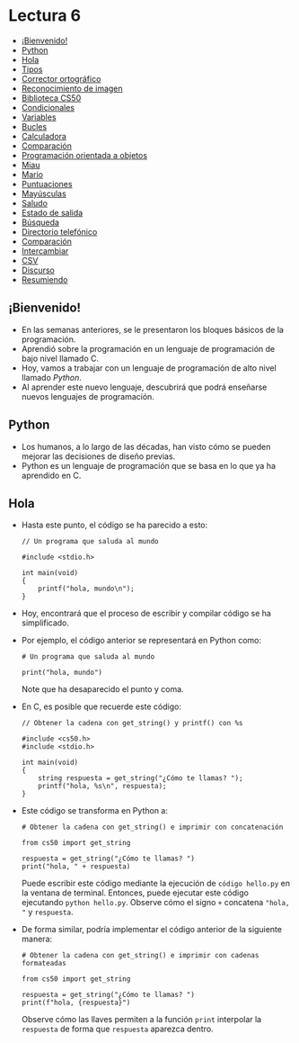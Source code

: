 Lectura 6
=========
*   [¡Bienvenido!](#bienvenido)
*   [Python](#python)
*   [Hola](#hola)
*   [Tipos](#tipos)
*   [Corrector ortográfico](#corrector-ortográfico)
*   [Reconocimiento de imagen](#reconocimiento-de-imagen)
*   [Biblioteca CS50](#biblioteca-cs50)
*   [Condicionales](#condicionales)
*   [Variables](#variables)
*   [Bucles](#bucles)
*   [Calculadora](#calculadora)
*   [Comparación](#comparación)
*   [Programación orientada a objetos](#programación-orientada-a-objetos)
*   [Miau](#miau)
*   [Mario](#mario)
*   [Puntuaciones](#puntuaciones)
*   [Mayúsculas](#mayúsculas)
*   [Saludo](#saludo)
*   [Estado de salida](#estado-de-salida)
*   [Búsqueda](#búsqueda)
*   [Directorio telefónico](#directorio-telefónico)
*   [Comparación](#comparación)
*   [Intercambiar](#intercambiar)
*   [CSV](#csv)
*   [Discurso](#discurso)
*   [Resumiendo](#resumiendo)

¡Bienvenido!
--------
*   En las semanas anteriores, se le presentaron los bloques básicos de la programación.
*   Aprendió sobre la programación en un lenguaje de programación de bajo nivel llamado C.
*   Hoy, vamos a trabajar con un lenguaje de programación de alto nivel llamado _Python_.
*   Al aprender este nuevo lenguaje, descubrirá que podrá enseñarse nuevos lenguajes de programación.

Python
------

*   Los humanos, a lo largo de las décadas, han visto cómo se pueden mejorar las decisiones de diseño previas.
*   Python es un lenguaje de programación que se basa en lo que ya ha aprendido en C.

Hola
-----

*   Hasta este punto, el código se ha parecido a esto:
    
        // Un programa que saluda al mundo
        
        #include <stdio.h>
        
        int main(void)
        {
            printf("hola, mundo\n");
        }
        
    
*   Hoy, encontrará que el proceso de escribir y compilar código se ha simplificado.
*   Por ejemplo, el código anterior se representará en Python como:
    
        # Un programa que saluda al mundo
        
        print("hola, mundo")
        
    
    Note que ha desaparecido el punto y coma.
    
*   En C, es posible que recuerde este código:
    
        // Obtener la cadena con get_string() y printf() con %s
        
        #include <cs50.h>
        #include <stdio.h>
        
        int main(void)
        {
            string respuesta = get_string("¿Cómo te llamas? ");
            printf("hola, %s\n", respuesta);
        }
        
    
*   Este código se transforma en Python a:
    
        # Obtener la cadena con get_string() e imprimir con concatenación
        
        from cs50 import get_string
        
        respuesta = get_string("¿Cómo te llamas? ")
        print("hola, " + respuesta)
        
    
    Puede escribir este código mediante la ejecución de `código hello.py` en la ventana de terminal. Entonces, puede ejecutar este código ejecutando `python hello.py`. Observe cómo el signo `+` concatena `"hola, "` y `respuesta`.
    
*   De forma similar, podría implementar el código anterior de la siguiente manera:
    
        # Obtener la cadena con get_string() e imprimir con cadenas formateadas
        
        from cs50 import get_string
        
        respuesta = get_string("¿Cómo te llamas? ")
        print(f"hola, {respuesta}")
        
    
    Observe cómo las llaves permiten a la función `print` interpolar la `respuesta` de forma que `respuesta` aparezca dentro.